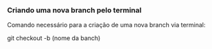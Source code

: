 ### Criando uma nova branch pelo terminal

Comando necessário para a criação de uma nova branch via terminal:

git checkout -b (nome da banch)



